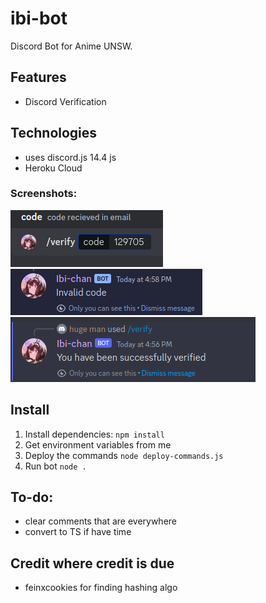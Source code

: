 # ibi-bot
Discord Bot for Anime UNSW.
## Features
- Discord Verification
## Technologies
- uses discord.js 14.4 js
- Heroku Cloud
### Screenshots:
![verif-screenshot1](images/screenshot1.png)
![verif-screenshot2](images/screenshot2.png)
![verif-screenshot3](images/screenshot3.png)
## Install
1. Install dependencies:
  ```npm install```
2. Get environment variables from me
3. Deploy the commands
```node deploy-commands.js``` 
4. Run bot
```node .``` 
## To-do: 
- clear comments that are everywhere
- convert to TS if have time
## Credit where credit is due
- feinxcookies for finding hashing algo

